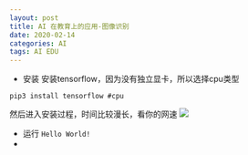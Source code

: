 ```yaml
---
layout: post
title: AI 在教育上的应用-图像识别
date: 2020-02-14
categories: AI 
tags: AI EDU
---
```


- 安装
安装tensorflow，因为没有独立显卡，所以选择cpu类型

```
pip3 install tensorflow #cpu
```
然后进入安装过程，时间比较漫长，看你的网速
![](https://tva1.sinaimg.cn/large/0082zybply1gbvvfw9upnj31k00aeq6p.jpg)

- 运行 ```Hello World!```
- 